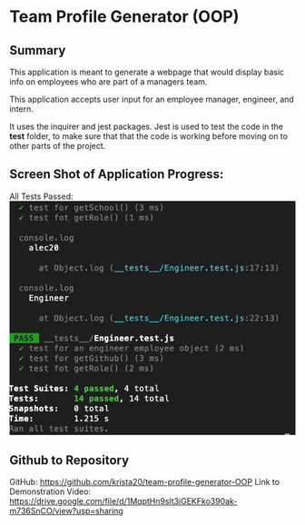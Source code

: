 # Team Profile Generator (OOP)

## Summary

This application is meant to generate a webpage that would display basic info on employees who are part of a managers team.

This application accepts user input for an employee manager, engineer, and intern.

It uses the inquirer and jest packages. Jest is used to test the code in the __test__ folder, to make sure that that the code is working before moving on to other parts of the project.


## Screen Shot of Application Progress:
All Tests Passed:
![image](/src/assets/images/testsPassed.png)

## Github to Repository
GitHub: https://github.com/krista20/team-profile-generator-OOP
Link to Demonstration Video: https://drive.google.com/file/d/1MqptHn9slt3iGEKFko390ak-m736SnCO/view?usp=sharing